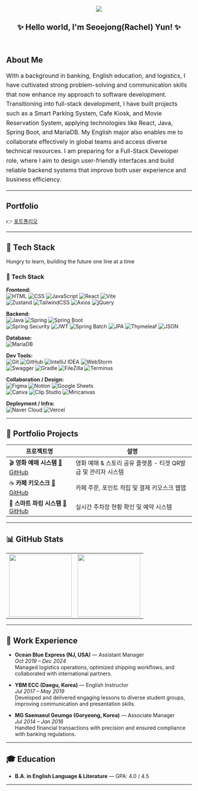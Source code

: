 <p align="center">
  <img src="https://komarev.com/ghpvc/?username=yun-coding&label=Visitors&color=brightgreen&style=flat"/>
</p>

<h2 align="center">✨ Hello world, I'm Seoejong(Rachel) Yun! ✨</h2>
<br>


## About Me

<div align="left" style="font-size: 16px; line-height: 1.6">

With a background in banking, English education, and logistics, I have cultivated strong problem-solving and communication skills that now enhance my approach to software development. Transitioning into full-stack development, I have built projects such as a Smart Parking System, Cafe Kiosk, and Movie Reservation System, applying technologies like React, Java, Spring Boot, and MariaDB. My English major also enables me to collaborate effectively in global teams and access diverse technical resources. I am preparing for a Full-Stack Developer role, where I aim to design user-friendly interfaces and build reliable backend systems that improve both user experience and business efficiency.

</div>

---

## Portfolio

👉 [포트폴리오](https://portfolioseojeongyun.vercel.app/)

---

## 🔧 Tech Stack

Hungry to learn, building the future one line at a time
### 🔧 Tech Stack

**Frontend:**  
![HTML](https://img.shields.io/badge/HTML5-E34F26?style=for-the-badge&logo=html5&logoColor=white) 
![CSS](https://img.shields.io/badge/CSS3-1572B6?style=for-the-badge&logo=css3&logoColor=white) 
![JavaScript](https://img.shields.io/badge/JavaScript-F7DF1E?style=for-the-badge&logo=javascript&logoColor=black) 
![React](https://img.shields.io/badge/React-61DAFB?style=for-the-badge&logo=react&logoColor=black) 
![Vite](https://img.shields.io/badge/Vite-646CFF?style=for-the-badge&logo=vite&logoColor=white)  
![Zustand](https://img.shields.io/badge/Zustand-764ABC?style=for-the-badge&logo=react&logoColor=white) 
![TailwindCSS](https://img.shields.io/badge/TailwindCSS-06B6D4?style=for-the-badge&logo=tailwindcss&logoColor=white) 
![Axios](https://img.shields.io/badge/Axios-671ddf?style=for-the-badge&logo=axios&logoColor=white) 
![jQuery](https://img.shields.io/badge/jQuery-0769AD?style=for-the-badge&logo=jquery&logoColor=white)  

**Backend:**  
![Java](https://img.shields.io/badge/Java-007396?style=for-the-badge&logo=java&logoColor=white) 
![Spring](https://img.shields.io/badge/Spring-6DB33F?style=for-the-badge&logo=spring&logoColor=white) 
![Spring Boot](https://img.shields.io/badge/Spring%20Boot-6DB33F?style=for-the-badge&logo=springboot&logoColor=white)  
![Spring Security](https://img.shields.io/badge/Spring%20Security-6DB33F?style=for-the-badge&logo=springsecurity&logoColor=white) 
![JWT](https://img.shields.io/badge/JWT-000000?style=for-the-badge&logo=jsonwebtokens&logoColor=white) 
![Spring Batch](https://img.shields.io/badge/Spring%20Batch-6DB33F?style=for-the-badge&logo=spring&logoColor=white) 
![JPA](https://img.shields.io/badge/JPA-59666C?style=for-the-badge&logo=hibernate&logoColor=white) 
![Thymeleaf](https://img.shields.io/badge/Thymeleaf-005F0F?style=for-the-badge&logo=thymeleaf&logoColor=white) 
![JSON](https://img.shields.io/badge/JSON-000000?style=for-the-badge&logo=json&logoColor=white)  

**Database:**  
![MariaDB](https://img.shields.io/badge/MariaDB-003545?style=for-the-badge&logo=mariadb&logoColor=white)  

**Dev Tools:**  
![Git](https://img.shields.io/badge/Git-F05032?style=for-the-badge&logo=git&logoColor=white) 
![GitHub](https://img.shields.io/badge/GitHub-181717?style=for-the-badge&logo=github&logoColor=white) 
![IntelliJ IDEA](https://img.shields.io/badge/IntelliJ%20IDEA-000000?style=for-the-badge&logo=intellijidea&logoColor=white) 
![WebStorm](https://img.shields.io/badge/WebStorm-000000?style=for-the-badge&logo=webstorm&logoColor=white)  
![Swagger](https://img.shields.io/badge/Swagger-85EA2D?style=for-the-badge&logo=swagger&logoColor=black) 
![Gradle](https://img.shields.io/badge/Gradle-02303A?style=for-the-badge&logo=gradle&logoColor=white) 
![FileZilla](https://img.shields.io/badge/FileZilla-BF0000?style=for-the-badge&logo=filezilla&logoColor=white) 
![Terminus](https://img.shields.io/badge/Terminus-000000?style=for-the-badge&logo=gnometerminal&logoColor=white)  

**Collaboration / Design:**  
![Figma](https://img.shields.io/badge/Figma-F24E1E?style=for-the-badge&logo=figma&logoColor=white) 
![Notion](https://img.shields.io/badge/Notion-000000?style=for-the-badge&logo=notion&logoColor=white) 
![Google Sheets](https://img.shields.io/badge/Google%20Sheets-34A853?style=for-the-badge&logo=googlesheets&logoColor=white)  
![Canva](https://img.shields.io/badge/Canva-00C4CC?style=for-the-badge&logo=canva&logoColor=white) 
![Clip Studio](https://img.shields.io/badge/Clip%20Studio-2E8B57?style=for-the-badge&logoColor=white) 
![Miricanvas](https://img.shields.io/badge/Miricanvas-FF6F61?style=for-the-badge&logoColor=white)  

**Deployment / Infra:**  
![Naver Cloud](https://img.shields.io/badge/Naver%20Cloud-03C75A?style=for-the-badge&logo=naver&logoColor=white)
![Vercel](https://img.shields.io/badge/Vercel-000000?style=for-the-badge&logo=vercel&logoColor=white)

---
## 📁 Portfolio Projects

| 프로젝트명 | 설명 |
|------------|------|
| 🎬 **영화 예매 시스템** <a href="https://github.com/sjyun0507/Ticketory.git">🔗 GitHub </a> | 영화 예매 & 스토리 공유 플랫폼 - 티겟 QR발급 및 관리자 시스템  |
| ☕ **카페 키오스크** <a href="https://github.com/sjyun0507/kiosk_user.git">🔗 GitHub </a> | 카페 주문, 포인트 적립 및 결제 키오스크 웹앱 |
| 🚗 **스마트 파킹 시스템** <a href="https://github.com/sjyun0507/SmartParking_System.git">🔗 GitHub </a> | 실시간 주차장 현황 확인 및 예약 시스템 |

---

## 📊 GitHub Stats

<table>
  <tr>
    <td><img src="https://github-readme-stats.vercel.app/api?username=sjyun0507&show_icons=true&theme=default" height="170" /></td>
    <td><img src="https://github-readme-streak-stats.herokuapp.com/?user=sjyun0507&theme=default" height="170" /></td>
  </tr>
</table>

---

## 🏢 Work Experience
- **Ocean Blue Express (NJ, USA)** — Assistant Manager  
  *Oct 2019 – Dec 2024*  
  Managed logistics operations, optimized shipping workflows, and collaborated with international partners.

- **YBM ECC (Daegu, Korea)** — English Instructor  
  *Jul 2017 – May 2019*  
  Developed and delivered engaging lessons to diverse student groups, improving communication and presentation skills.

- **MG Saemaeul Geumgo (Goryeong, Korea)** — Associate Manager  
  *Jul 2014 – Jan 2016*  
  Handled financial transactions with precision and ensured compliance with banking regulations.

---

## 🎓 Education
- **B.A. in English Language & Literature** — GPA: 4.0 / 4.5

---

